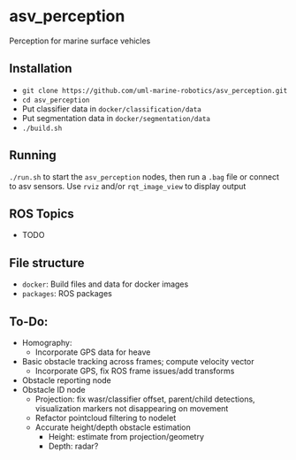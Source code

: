 # asv_perception
Perception for marine surface vehicles

## Installation
*  `git clone https://github.com/uml-marine-robotics/asv_perception.git`
*  `cd asv_perception`
*  Put classifier data in `docker/classification/data`
*  Put segmentation data in `docker/segmentation/data`
*  `./build.sh`

## Running
`./run.sh` to start the `asv_perception` nodes, then run a `.bag` file or connect to asv sensors.  Use `rviz` and/or `rqt_image_view` to display output

## ROS Topics
* TODO

## File structure
*  `docker`:  Build files and data for docker images
*  `packages`:  ROS packages

## To-Do:
*  Homography:
    *  Incorporate GPS data for heave
*  Basic obstacle tracking across frames; compute velocity vector
    *  Incorporate GPS, fix ROS frame issues/add transforms
*  Obstacle reporting node
*  Obstacle ID node
    *  Projection:  fix wasr/classifier offset, parent/child detections, visualization markers not disappearing on movement
    *  Refactor pointcloud filtering to nodelet
    *  Accurate height/depth obstacle estimation
        * Height:  estimate from projection/geometry
        * Depth:   radar?